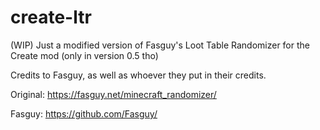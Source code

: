 # create-ltr
(WIP) Just a modified version of Fasguy's Loot Table Randomizer for the Create mod (only in version 0.5 tho)


Credits to Fasguy, as well as whoever they put in their credits.

Original: https://fasguy.net/minecraft_randomizer/

Fasguy: https://github.com/Fasguy/
